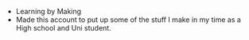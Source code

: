 - Learning by Making
- Made this account to put up some of the stuff I make in my time as a High school and Uni student.
